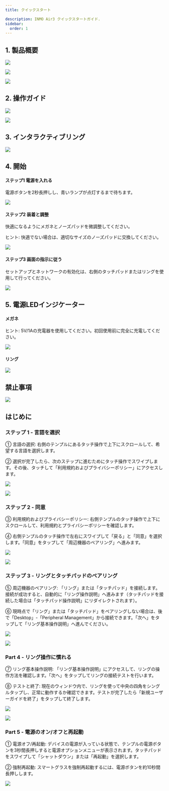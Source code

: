 ```yaml
---
title: クイックスタート

description: INMO Air3 クイックスタートガイド.
sidebar:
  order: 1
---
```


## 1. 製品概要

![](public/images/air3/quick-start-1.jpg)

![](public/images/air3/quick-start-2.jpg)

![](public/images/air3/quick-start-3.jpg)

## 2. 操作ガイド

![](public/images/air3/quick-start-4.png)

![](public/images/air3/quick-start-5.png)

## 3. インタラクティブリング

![](public/images/air3/quick-start-6.png)

## 4. 開始

#### ステップ1 電源を入れる

電源ボタンを2秒長押しし、青いランプが点灯するまで待ちます。  

![](public/images/air3/quick-start-7.png)

#### ステップ2 装着と調整

快適になるようにメガネとノーズパッドを微調整してください。  

ヒント: 快適でない場合は、適切なサイズのノーズパッドに交換してください。 

![](public/images/air3/quick-start-8.png)

#### ステップ3 画面の指示に従う 

セットアップとネットワークの有効化は、右側のタッチパッドまたはリングを使用して行ってください。 

![](public/images/air3/quick-start-9.png)

## 5. 電源LEDインジケーター

#### メガネ

ヒント: 5V/1Aの充電器を使用してください。初回使用前に完全に充電してください。  

![](public/images/air3/quick-start-10.png)

#### リング

![](public/images/air3/quick-start-11.png)

## 禁止事項

![](public/images/air3/quick-start-12.png)

## はじめに

### ステップ 1 - 言語を選択

① 言語の選択: 右側のテンプルにあるタッチ操作で上下にスクロールして、希望する言語を選択します。

② 選択が完了したら、次のステップに進むためにタッチ操作でスワイプします。その後、タッチして「利用規約およびプライバシーポリシー」にアクセスします。  

![](public/images/air3/quick-start-13.jpg)

![](public/images/air3/quick-start-14.jpg)

### ステップ 2 - 同意

③ 利用規約およびプライバシーポリシー: 右側テンプルのタッチ操作で上下にスクロールして、利用規約とプライバシーポリシーを確認します。  

④ 右側テンプルのタッチ操作で左右にスワイプして「戻る」と「同意」を選択します。「同意」をタップして「周辺機器のペアリング」へ進みます。  

![](public/images/air3/quick-start-15.jpg)

![](public/images/air3/quick-start-16.jpg)

### ステップ 3 - リングとタッチパッドのペアリング

⑤ 周辺機器のペアリング: 「リング」または「タッチパッド」を接続します。接続が成功すると、自動的に「リング操作説明」へ進みます（タッチパッドを接続した場合は「タッチパッド操作説明」にリダイレクトされます）。

⑥ 現時点で「リング」または「タッチパッド」をペアリングしない場合は、後で「Desktop」-「Peripheral Management」から接続できます。「次へ」をタップして「リング基本操作説明」へ進んでください。  

![](public/images/air3/quick-start-17.jpg)

![](public/images/air3/quick-start-18.jpg)

### Part 4 - リング操作に慣れる 

⑦ リング基本操作説明: 「リング基本操作説明」にアクセスして、リングの操作方法を確認します。「次へ」をタップしてリングの接続テストを行います。  

⑧ テストと終了: 現在のウィンドウ内で、リングを使って中央の四角をシングルタップし、正常に動作するか確認できます。テストが完了したら「新規ユーザーガイドを終了」をタップして終了します。  

![](public/images/air3/quick-start-19.jpg)

![](public/images/air3/quick-start-20.jpg)

### Part 5 -  電源のオン/オフと再起動

① 電源オフ/再起動: デバイスの電源が入っている状態で、テンプルの電源ボタンを3秒間長押しすると電源オプションメニューが表示されます。タッチパッドをスワイプして「シャットダウン」または「再起動」を選択します。

② 強制再起動: スマートグラスを強制再起動するには、電源ボタンを約10秒間長押しします。 

![](public/images/air3/quick-start-21.jpg)